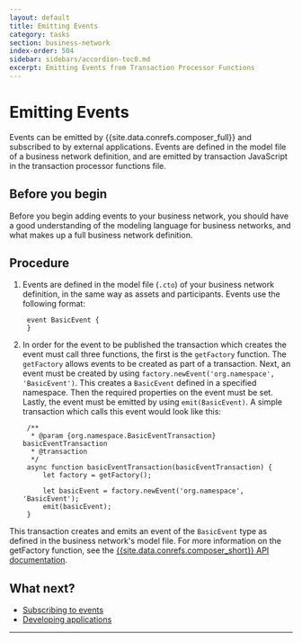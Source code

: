```yaml
---
layout: default
title: Emitting Events
category: tasks
section: business-network
index-order: 504
sidebar: sidebars/accordion-toc0.md
excerpt: Emitting Events from Transaction Processor Functions
---
```


# Emitting Events

Events can be emitted by {{site.data.conrefs.composer_full}} and subscribed to by external applications. Events are defined in the model file of a business network definition, and are emitted by transaction JavaScript in the transaction processor functions file.

## Before you begin

Before you begin adding events to your business network, you should have a good understanding of the modeling language for business networks, and what makes up a full business network definition.

## Procedure

1. Events are defined in the model file (`.cto`) of your business network definition, in the same way as assets and participants. Events use the following format:


        event BasicEvent {
        }


2. In order for the event to be published the transaction which creates the event must call three functions, the first is the `getFactory` function. The `getFactory` allows events to be created as part of a transaction. Next, an event must be created by using `factory.newEvent('org.namespace', 'BasicEvent')`. This creates a `BasicEvent` defined in a specified namespace. Then the required properties on the event must be set. Lastly, the event must be emitted by using `emit(BasicEvent)`. A simple transaction which calls this event would look like this:

        /**
         * @param {org.namespace.BasicEventTransaction} basicEventTransaction
         * @transaction
         */
        async function basicEventTransaction(basicEventTransaction) {
            let factory = getFactory();

            let basicEvent = factory.newEvent('org.namespace', 'BasicEvent');
            emit(basicEvent);
        }

This transaction creates and emits an event of the `BasicEvent` type as defined in the business network's model file. For more information on the getFactory function, see the [{{site.data.conrefs.composer_short}} API documentation](https://hyperledger.github.io/composer/jsdoc/module-composer-runtime.html#getFactory).

## What next?

* [Subscribing to events](../applications/subscribing-to-events.html)
* [Developing applications](../applications/applications-index.html)

---
